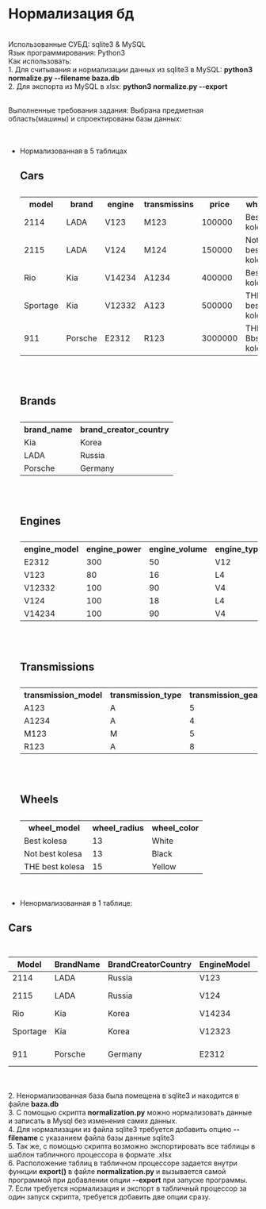 <h1><b>Нормализация бд</b></h1><br>
Использованные СУБД: sqlite3 & MySQL <br>
Язык программирования: Python3 <br>
Как использовать: <br>
1. Для считывания и нормализации данных из sqlite3 в MySQL: <b>python3 normalize.py --filename baza.db</b> <br>  
2. Для экспорта из MySQL в xlsx: <b>python3 normalize.py --export</b> <br><br>
  

  
Выполненные требования задания:
Выбрана предметная область(машины) и спроектированы базы данных: <br>
      <br><br>
- Нормализованная в 5 таблицах 
      <table>
      <h2><b> Cars </b><h2>
      <tr>
        <th>model</th>
        <th>brand</th>
        <th>engine</th>
        <th>transmissins</th>
        <th>price</th>
        <th>wheel</th>
      </tr>
      <tr><td>2114</td><td>LADA</td><td>V123</td><td>M123</td><td>100000</td><td>Best kolesa</td></tr>
      <tr><td>2115</td><td>LADA</td><td>V124</td><td>M124</td><td>150000</td><td>Not best kolesa</td></tr>
      <tr><td>Rio</td><td>Kia</td><td>V14234</td><td>A1234</td><td>400000</td><td>Best kolesa</td></tr>
      <tr><td>Sportage</td><td>Kia</td><td>V12332</td><td>A123</td><td>500000</td><td>THE best kolesa</td></tr>
      <tr><td>911</td><td>Porsche</td><td>E2312</td><td>R123</td><td>3000000</td><td>THE Bbst kolesa</td></tr>
      </table>
        <br><br>
      <table>
      <h2><b> Brands </b><h2>
      <tr>
        <th>brand_name</th>
        <th>brand_creator_country</th>
      </tr>
      <tr><td>Kia</td><td>Korea</td>
      <tr><td>LADA</td><td>Russia</td>
      <tr><td>Porsche</td><td>Germany</td>
      </table>
       <br><br>
      <table>
      <h2><b> Engines </b><h2>
      <tr>
        <th>engine_model</th>
        <th>engine_power</th>
        <th>engine_volume</th>
        <th>engine_type</th>
      </tr>
      <tr><td>E2312</td><td>300</td><td>50</td><td>V12</td>
      <tr><td>V123</td><td>80</td><td>16</td><td>L4</td>
      <tr><td>V12332</td><td>100</td><td>90</td><td>V4</td>
      <tr><td>V124</td><td>100</td><td>18</td><td>L4</td>
      <tr><td>V14234</td><td>100</td><td>90</td><td>V4</td>
      </table>
       <br><br>
      <table>
      <h2><b> Transmissions </b><h2>
      <tr>
        <th>transmission_model</th>
        <th>transmission_type</th>
        <th>transmission_gears_number</th>
      </tr>
      <tr><td>A123</td><td>A</td><td>5</td>
      <tr><td>A1234</td><td>A</td><td>4</td>
      <tr><td>M123</td><td>M</td><td>5</td>
      <tr><td>R123</td><td>A</td><td>8</td>
      </table>
       <br><br>
      <table>
      <h2><b> Wheels </b><h2>
      <tr>
        <th>wheel_model</th>
        <th>wheel_radius</th>
        <th>wheel_color</th>
      </tr>
      <tr><td>Best kolesa</td><td>13</td><td>White</td>
      <tr><td>Not best kolesa</td><td>13</td><td>Black</td>
      <tr><td>THE best kolesa</td><td>15</td><td>Yellow</td>
      </table>
      <br><br>
- Ненормализованная в 1 таблице:
<table class="table table-bordered table-hover table-condensed">
  <h2><b> Cars </b><h2>
<table class="table table-bordered table-hover table-condensed">
<thead><tr><th title="Field #1">Model</th>
<th title="Field #2">BrandName</th>
<th title="Field #3">BrandCreatorCountry</th>
<th title="Field #4">EngineModel</th>
<th title="Field #5">EnginePower</th>
<th title="Field #6">EngineVolume</th>
<th title="Field #7">EngineType</th>
<th title="Field #8">TransmissionModel</th>
<th title="Field #9">TransmissionType</th>
<th title="Field #10">TransmissionGearsNumber</th>
<th title="Field #11">WheelModel</th>
<th title="Field #12">WheelRadius</th>
<th title="Field #13">WheelColor</th>
<th title="Field #14">Price</th>
</tr></thead>
<tbody><tr>
<td>2114</td>
<td>LADA</td>
<td>Russia</td>
<td>V123</td>
<td align="right">80</td>
<td align="right">16</td>
<td>L4</td>
<td>M123</td>
<td>M</td>
<td align="right">5</td>
<td>Best kolesa</td>
<td align="right">13</td>
<td>White</td>
<td align="right">100000</td>
</tr>
<tr>
<td>2115</td>
<td>LADA</td>
<td>Russia</td>
<td>V124</td>
<td align="right">100</td>
<td align="right">18</td>
<td>L4</td>
<td>M123</td>
<td>M</td>
<td align="right">5</td>
<td>Not best kolesa</td>
<td align="right">13</td>
<td>Black</td>
<td align="right">150000</td>
</tr>
<tr>
<td>Rio</td>
<td>Kia</td>
<td>Korea</td>
<td>V14234</td>
<td align="right">100</td>
<td align="right">90</td>
<td>V4</td>
<td>A1234</td>
<td>A</td>
<td align="right">4</td>
<td>Best kolesa</td>
<td align="right">15</td>
<td>Red</td>
<td align="right">400000</td>
</tr>
<tr>
<td>Sportage</td>
<td>Kia</td>
<td>Korea</td>
<td>V12323</td>
<td align="right">100</td>
<td align="right">90</td>
<td>V4</td>
<td>A123</td>
<td>A</td>
<td align="right">5</td>
<td>THE best kolesa</td>
<td align="right">15</td>
<td>Yellow</td>
<td align="right">500000</td>
</tr>
<tr>
<td>911</td>
<td>Porsche</td>
<td>Germany</td>
<td>E2312</td>
<td align="right">300</td>
<td align="right">50</td>
<td>V12</td>
<td>R123</td>
<td>A</td>
<td align="right">8</td>
<td>THE best kolesa</td>
<td align="right">20</td>
<td>Blue</td>
<td align="right">3000000</td>
</tr>
</tbody></table>
    
<br><br>
2. Ненормализованная база была помещена в sqlite3 и находится в файле <b>baza.db</b><br>
3. С помощью скрипта <b>normalization.py</b> можно нормализовать данные и записать в Mysql без изменения самих данных.<br>
4. Для нормализации из файла sqlite3 требуется добавить опцию <b>--filename</b> c указанием файла базы данные sqlite3<br>
5. Так же, с помощью скрипта возможно экспортировать все таблицы в шаблон табличного процессора в формате .xlsx<br>
6. Расположение таблиц в табличном процессоре задается внутри функции <b>export()</b> в файле <b>normalization.py</b> и вызывается самой программой при добавлении опции <b>--export</b> при запуске программы.<br>
7. Если требуется нормализация и экспорт в табличный процессор за один запуск скрипта, требуется добавить две опции сразу.<br>
